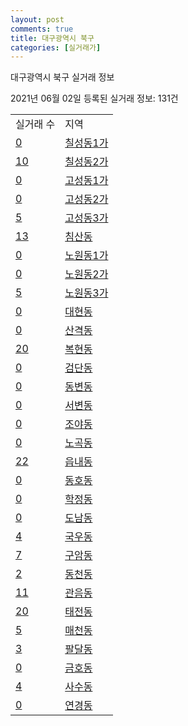 ```yaml
---
layout: post
comments: true
title: 대구광역시 북구
categories: [실거래가]
---
```


대구광역시 북구 실거래 정보

2021년 06월 02일 등록된 실거래 정보: 131건


<table>
  <tr>
    <td>실거래 수</td>
    <td>지역</td>
  </tr>

  
  <tr>
    <td><a href="2723010100.html">0</a></td>
    <td><a href="2723010100.html">칠성동1가</a></td>
  </tr>
    

  <tr>
    <td><a href="2723010200.html">10</a></td>
    <td><a href="2723010200.html">칠성동2가</a></td>
  </tr>
    

  <tr>
    <td><a href="2723010300.html">0</a></td>
    <td><a href="2723010300.html">고성동1가</a></td>
  </tr>
    

  <tr>
    <td><a href="2723010400.html">0</a></td>
    <td><a href="2723010400.html">고성동2가</a></td>
  </tr>
    

  <tr>
    <td><a href="2723010500.html">5</a></td>
    <td><a href="2723010500.html">고성동3가</a></td>
  </tr>
    

  <tr>
    <td><a href="2723010600.html">13</a></td>
    <td><a href="2723010600.html">침산동</a></td>
  </tr>
    

  <tr>
    <td><a href="2723010700.html">0</a></td>
    <td><a href="2723010700.html">노원동1가</a></td>
  </tr>
    

  <tr>
    <td><a href="2723010800.html">0</a></td>
    <td><a href="2723010800.html">노원동2가</a></td>
  </tr>
    

  <tr>
    <td><a href="2723010900.html">5</a></td>
    <td><a href="2723010900.html">노원동3가</a></td>
  </tr>
    

  <tr>
    <td><a href="2723011000.html">0</a></td>
    <td><a href="2723011000.html">대현동</a></td>
  </tr>
    

  <tr>
    <td><a href="2723011100.html">0</a></td>
    <td><a href="2723011100.html">산격동</a></td>
  </tr>
    

  <tr>
    <td><a href="2723011200.html">20</a></td>
    <td><a href="2723011200.html">복현동</a></td>
  </tr>
    

  <tr>
    <td><a href="2723011300.html">0</a></td>
    <td><a href="2723011300.html">검단동</a></td>
  </tr>
    

  <tr>
    <td><a href="2723011400.html">0</a></td>
    <td><a href="2723011400.html">동변동</a></td>
  </tr>
    

  <tr>
    <td><a href="2723011500.html">0</a></td>
    <td><a href="2723011500.html">서변동</a></td>
  </tr>
    

  <tr>
    <td><a href="2723011600.html">0</a></td>
    <td><a href="2723011600.html">조야동</a></td>
  </tr>
    

  <tr>
    <td><a href="2723011700.html">0</a></td>
    <td><a href="2723011700.html">노곡동</a></td>
  </tr>
    

  <tr>
    <td><a href="2723011800.html">22</a></td>
    <td><a href="2723011800.html">읍내동</a></td>
  </tr>
    

  <tr>
    <td><a href="2723011900.html">0</a></td>
    <td><a href="2723011900.html">동호동</a></td>
  </tr>
    

  <tr>
    <td><a href="2723012000.html">0</a></td>
    <td><a href="2723012000.html">학정동</a></td>
  </tr>
    

  <tr>
    <td><a href="2723012100.html">0</a></td>
    <td><a href="2723012100.html">도남동</a></td>
  </tr>
    

  <tr>
    <td><a href="2723012200.html">4</a></td>
    <td><a href="2723012200.html">국우동</a></td>
  </tr>
    

  <tr>
    <td><a href="2723012300.html">7</a></td>
    <td><a href="2723012300.html">구암동</a></td>
  </tr>
    

  <tr>
    <td><a href="2723012400.html">2</a></td>
    <td><a href="2723012400.html">동천동</a></td>
  </tr>
    

  <tr>
    <td><a href="2723012500.html">11</a></td>
    <td><a href="2723012500.html">관음동</a></td>
  </tr>
    

  <tr>
    <td><a href="2723012600.html">20</a></td>
    <td><a href="2723012600.html">태전동</a></td>
  </tr>
    

  <tr>
    <td><a href="2723012700.html">5</a></td>
    <td><a href="2723012700.html">매천동</a></td>
  </tr>
    

  <tr>
    <td><a href="2723012800.html">3</a></td>
    <td><a href="2723012800.html">팔달동</a></td>
  </tr>
    

  <tr>
    <td><a href="2723012900.html">0</a></td>
    <td><a href="2723012900.html">금호동</a></td>
  </tr>
    

  <tr>
    <td><a href="2723013000.html">4</a></td>
    <td><a href="2723013000.html">사수동</a></td>
  </tr>
    

  <tr>
    <td><a href="2723013100.html">0</a></td>
    <td><a href="2723013100.html">연경동</a></td>
  </tr>
    


</table>
    